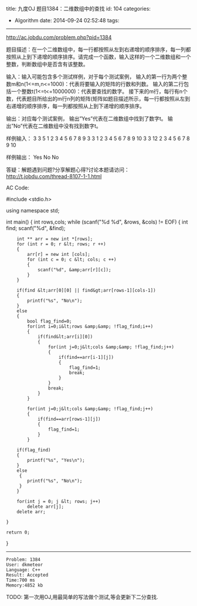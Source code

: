 title: 九度OJ 题目1384：二维数组中的查找
id: 104
categories:
  - Algorithm
date: 2014-09-24 02:52:48
tags:
---

http://ac.jobdu.com/problem.php?pid=1384

题目描述：在一个二维数组中，每一行都按照从左到右递增的顺序排序，每一列都按照从上到下递增的顺序排序。请完成一个函数，输入这样的一个二维数组和一个整数，判断数组中是否含有该整数。

输入：输入可能包含多个测试样例，对于每个测试案例，
输入的第一行为两个整数m和n(1&lt;=m,n&lt;=1000)：代表将要输入的矩阵的行数和列数。
输入的第二行包括一个整数t(1&lt;=t&lt;=1000000)：代表要查找的数字。
接下来的m行，每行有n个数，代表题目所给出的m行n列的矩阵(矩阵如题目描述所示，每一行都按照从左到右递增的顺序排序，每一列都按照从上到下递增的顺序排序。

输出：对应每个测试案例，
输出”Yes”代表在二维数组中找到了数字t。
输出”No”代表在二维数组中没有找到数字t。

样例输入：
3 3
5
1 2 3
4 5 6
7 8 9
3 3
1
2 3 4
5 6 7
8 9 10
3 3
12
2 3 4
5 6 7
8 9 10

样例输出：
Yes
No
No

答疑：解题遇到问题?分享解题心得?讨论本题请访问：http://t.jobdu.com/thread-8107-1-1.html

AC Code:

#include &lt;stdio.h>

using namespace std;

int main()
{
    int rows,cols;
     while (scanf("%d %d", &amp;rows, &amp;cols) != EOF)
    {
        int find;
        scanf("%d", &amp;find);

        int ** arr = new int *[rows];
        for (int r = 0; r &lt; rows; r ++)
        {
            arr[r] = new int [cols];
            for (int c = 0; c &lt; cols; c ++)
            {
                scanf("%d", &amp;arr[r][c]);
            }
        }

        if(find &lt;arr[0][0] || find&gt;arr[rows-1][cols-1])
        {
            printf("%s", "No\n");
        }
        else
        {
            bool flag_find=0;
            for(int i=0;i&lt;rows &amp;&amp; !flag_find;i++)
            {
                if(find&lt;arr[i][0])
                {
                    for(int j=0;j&lt;cols &amp;&amp; !flag_find;j++)
                    {
                        if(find==arr[i-1][j])
                        {
                            flag_find=1;
                            break;
                        }
                    }
                    break;
                }
            }

            for(int j=0;j&lt;cols &amp;&amp; !flag_find;j++)
            {
                if(find==arr[rows-1][j])
                {
                    flag_find=1;
                }
            }

        if(flag_find)
        {
            printf("%s", "Yes\n");
        }
        else
         {
            printf("%s", "No\n");
         }
        }

        for(int j = 0; j &lt; rows; j++)
            delete arr[j];
        delete arr;

    }

    return 0;
}


---


    Problem: 1384
    User: dkmeteor
    Language: C++
    Result: Accepted
    Time:700 ms
    Memory:4852 kb

TODO:
第一次用OJ,用最简单的写法做个测试,等会更新下二分查找.